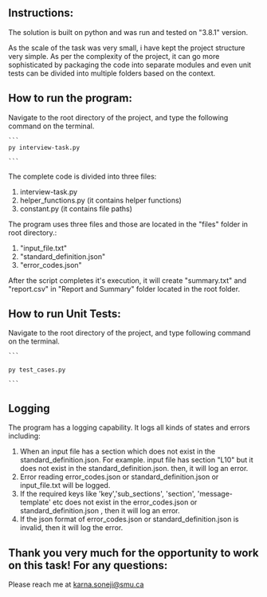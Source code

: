 
## Instructions:

The solution is built on python and was run and tested on "3.8.1" version.

As the scale of the task was very small, i have kept the project structure very simple. As per the complexity of the project, it can go more sophisticated by packaging the code into separate modules and even unit tests can be divided into multiple folders based on the context.


## How to run the program:

Navigate to the root directory of the project, and type the following command on the terminal.

	```
	py interview-task.py
	
	```

The complete code is divided into three files:

1. interview-task.py
2. helper_functions.py (it contains helper functions)
3. constant.py (it contains file paths)


The program uses three files and those are located in the "files" folder in root directory.:

1. "input_file.txt" 
2. "standard_definition.json" 
3. "error_codes.json" 

After the script completes it's execution, it will create "summary.txt" and "report.csv" in "Report and Summary" folder located in the root folder.

## How to run Unit Tests: 

Navigate to the root directory of the project, and type following command on the terminal.

	```
	
	py test_cases.py
	
	```

## Logging

The program has a logging capability. It logs all kinds of states and errors including:

1. When an input file has a section which does not exist in the standard_definition.json. For example. input file has section "L10" but it does not exist in the standard_definition.json. then, it will log an error.
2. Error reading error_codes.json or standard_definition.json or input_file.txt will be logged.
3. If the required keys like 'key','sub_sections', 'section', 'message-template' etc does not exist in the error_codes.json or standard_definition.json , then it will log an error.
4. If the json format of error_codes.json or standard_definition.json is invalid, then it will log the error.

	
## Thank you very much for the opportunity to work on this task! For any questions:

Please reach me at karna.soneji@smu.ca
